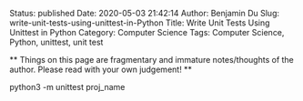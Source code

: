 Status: published
Date: 2020-05-03 21:42:14
Author: Benjamin Du
Slug: write-unit-tests-using-unittest-in-Python
Title: Write Unit Tests Using Unittest in Python
Category: Computer Science
Tags: Computer Science, Python, unittest, unit test

**
Things on this page are fragmentary and immature notes/thoughts of the author.
Please read with your own judgement!
**


python3 -m unittest proj_name